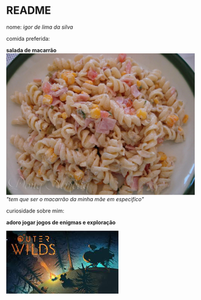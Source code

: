 # README

nome: *igor de lima da silva*

comida preferida: 

**salada de macarrão**
![salada de macarrão](52717_original.webp)
_"tem que ser o macarrão da minha mãe em especifíco"_



curiosidade sobre mim: 




**adoro jogar jogos de enigmas e exploração**



![outerwildspick](images.jfif)



